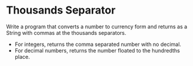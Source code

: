 # Thousands Separator

Write a program that converts a number to currency form and returns as a String with commas at the thousands separators.

- For integers, returns the comma separated number with no decimal.
- For decimal numbers, returns the number floated to the hundredths place.